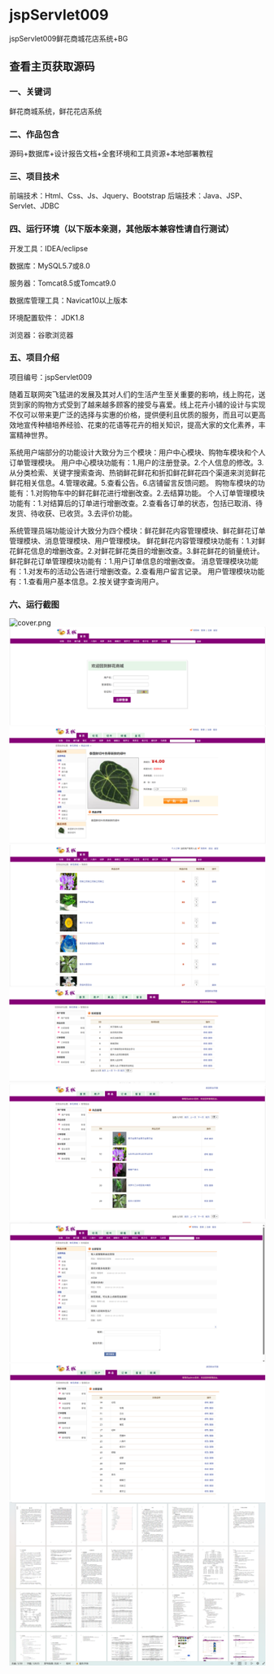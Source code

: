 # jspServlet009
jspServlet009鲜花商城花店系统+BG
 
## 查看主页获取源码

### 一、关键词
鲜花商城系统，鲜花花店系统

### 二、作品包含
源码+数据库+设计报告文档+全套环境和工具资源+本地部署教程

### 三、项目技术
前端技术：Html、Css、Js、Jquery、Bootstrap
后端技术：Java、JSP、Servlet、JDBC

### 四、运行环境（以下版本亲测，其他版本兼容性请自行测试）
开发工具：IDEA/eclipse

数据库：MySQL5.7或8.0

服务器：Tomcat8.5或Tomcat9.0

数据库管理工具：Navicat10以上版本

环境配置软件： JDK1.8

浏览器：谷歌浏览器

### 五、项目介绍
项目编号：jspServlet009

随着互联网突飞猛进的发展及其对人们的生活产生至关重要的影响，线上购花，送货到家的购物方式受到了越来越多顾客的接受与喜爱。线上花卉小铺的设计与实现不仅可以带来更广泛的选择与实惠的价格，提供便利且优质的服务，而且可以更高效地宣传种植培养经验、花束的花语等花卉的相关知识，提高大家的文化素养，丰富精神世界。

系统用户端部分的功能设计大致分为三个模块：用户中心模块、购物车模块和个人订单管理模块。
用户中心模块功能有：1.用户的注册登录。2.个人信息的修改。3.从分类检索、关键字搜索查询、热销鲜花鲜花和折扣鲜花鲜花四个渠道来浏览鲜花鲜花相关信息。4.管理收藏。5.查看公告。6.店铺留言反馈问题。
购物车模块的功能有：1.对购物车中的鲜花鲜花进行增删改查。2.去结算功能。
个人订单管理模块功能有：1.对结算后的订单进行增删改查。2.查看各订单的状态，包括已取消、待发货、待收获、已收货。3.去评价功能。

系统管理员端功能设计大致分为四个模块：鲜花鲜花内容管理模块、鲜花鲜花订单管理模块、消息管理模块、用户管理模块。
鲜花鲜花内容管理模块功能有：1.对鲜花鲜花信息的增删改查。2.对鲜花鲜花类目的增删改查。3.鲜花鲜花的销量统计。
鲜花鲜花订单管理模块功能有：1.用户订单信息的增删改查。
消息管理模块功能有：1.对发布的活动公告进行增删改查。2.查看用户留言记录。
用户管理模块功能有：1.查看用户基本信息。2.按关键字查询用户。
### 六、运行截图
![cover.png](.cover.png)
![1.png](./1.png)
![2.png](./2.png)
![3.png](./3.png)
![4.png](./4.png)
![5.png](./5.png)
![6.png](./6.png)
![7.png](./7.png)
![8.png](./8.png)
